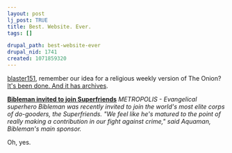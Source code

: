 ```yaml
--- 
layout: post
lj_post: TRUE
title: Best. Website. Ever.
tags: []

drupal_path: best-website-ever
drupal_nid: 1741
created: 1071859320
---
```

<a href="http://blaster151.livejournal.com">blaster151</a>, remember our idea for a religious weekly version of The Onion? <a href="http://larknews.com/" target="_blank">It's been done. And it has archives</a>.

<b><a href="http://larknews.com/june15_2003/secondary.php?page=super_friends" target="_blank">Bibleman invited to join Superfriends</a></b>
<i>METROPOLIS - Evangelical superhero Bibleman was recently invited to join the world's most elite corps of do-gooders, the Superfriends.
    "We feel like he's matured to the point of really making a contribution in our fight against crime," said Aquaman, Bibleman's main sponsor.</i>

Oh, yes.
